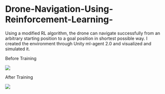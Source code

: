 # Drone-Navigation-Using-Reinforcement-Learning-

Using a modified RL algorithm, the drone can navigate successfully from an arbitrary starting position to a goal position in shortest possible way. I created the environment through Unity ml-agent 2.0 and visualized and simulated it.


Before Training

<image src = https://user-images.githubusercontent.com/82742016/232965223-85365672-e855-46e5-9a7a-bd4e30684637.mov>

After Training

<image src = https://user-images.githubusercontent.com/82742016/232965358-f7253a4b-f807-448d-a356-7438d6f8ffe5.mov>
